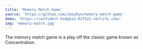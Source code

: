 ```yaml
---
title: 'Memory Match Game'
source: 'https://github.com/JoeyDye/memory-match-game'
demo: 'https://confident-hodgkin-027b22.netlify.com/'
img: 'memory-match.jpg'
---
```


The memory match game is a play off the classic game known as Concentration.
